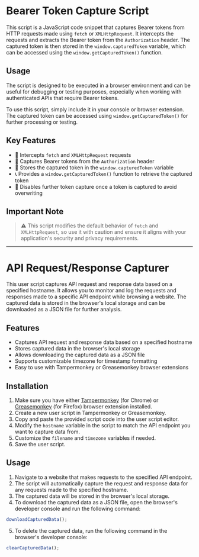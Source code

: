 ﻿# Bearer Token Capture Script

This script is a JavaScript code snippet that captures Bearer tokens from HTTP requests made using `fetch` or `XMLHttpRequest`. It intercepts the requests and extracts the Bearer token from the `Authorization` header. The captured token is then stored in the `window.capturedToken` variable, which can be accessed using the `window.getCapturedToken()` function.

## Usage

The script is designed to be executed in a browser environment and can be useful for debugging or testing purposes, especially when working with authenticated APIs that require Bearer tokens.

To use this script, simply include it in your console or browser extension. The captured token can be accessed using `window.getCapturedToken()` for further processing or testing.

## Key Features

- 🎣 Intercepts `fetch` and `XMLHttpRequest` requests
- 🔑 Captures Bearer tokens from the `Authorization` header
- 💾 Stores the captured token in the `window.capturedToken` variable
- 📞 Provides a `window.getCapturedToken()` function to retrieve the captured token
- 🛑 Disables further token capture once a token is captured to avoid overwriting


## Important Note

> ⚠️ This script modifies the default behavior of `fetch` and `XMLHttpRequest`, so use it with caution and ensure it aligns with your application's security and privacy requirements.

---

# API Request/Response Capturer

This user script captures API request and response data based on a specified hostname. It allows you to monitor and log the requests and responses made to a specific API endpoint while browsing a website. The captured data is stored in the browser's local storage and can be downloaded as a JSON file for further analysis.

## Features

- Captures API request and response data based on a specified hostname
- Stores captured data in the browser's local storage
- Allows downloading the captured data as a JSON file
- Supports customizable timezone for timestamp formatting
- Easy to use with Tampermonkey or Greasemonkey browser extensions

## Installation

1. Make sure you have either [Tampermonkey](https://www.tampermonkey.net/) (for Chrome) or [Greasemonkey](https://www.greasespot.net/) (for Firefox) browser extension installed.
2. Create a new user script in Tampermonkey or Greasemonkey.
3. Copy and paste the provided script code into the user script editor.
4. Modify the `hostname` variable in the script to match the API endpoint you want to capture data from.
5. Customize the `filename` and `timezone` variables if needed.
6. Save the user script.

## Usage

1. Navigate to a website that makes requests to the specified API endpoint.
2. The script will automatically capture the request and response data for any requests made to the specified hostname.
3. The captured data will be stored in the browser's local storage.
4. To download the captured data as a JSON file, open the browser's developer console and run the following command:
  ```javascript
  downloadCapturedData();
  ```
5. To delete the captured data, run the following command in the browser's developer console:
  ```javascript
  clearCapturedData();